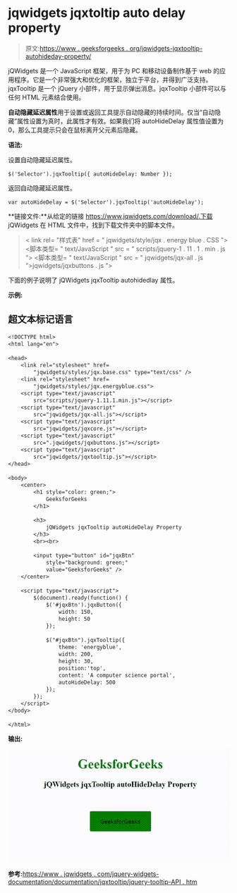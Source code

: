 # jqwidgets jqxtoltip auto delay property

> 原文:[https://www . geeksforgeeks . org/jqwidgets-jqxtooltip-autohideday-property/](https://www.geeksforgeeks.org/jqwidgets-jqxtooltip-autohidedelay-property/)

jQWidgets 是一个 JavaScript 框架，用于为 PC 和移动设备制作基于 web 的应用程序。它是一个非常强大和优化的框架，独立于平台，并得到广泛支持。jqxTooltip 是一个 jQuery 小部件，用于显示弹出消息。jqxTooltip 小部件可以与任何 HTML 元素结合使用。

**自动隐藏延迟属性**用于设置或返回工具提示自动隐藏的持续时间。仅当“自动隐藏”属性设置为真时，此属性才有效。如果我们将 autoHideDelay 属性值设置为 0，那么工具提示只会在鼠标离开父元素后隐藏。

**语法:**

设置自动隐藏延迟属性。

```
$('Selector').jqxTooltip({ autoHideDelay: Number });
```

返回自动隐藏延迟属性。

```
var autoHideDelay = $('Selector').jqxTooltip('autoHideDelay');
```

**链接文件:**从给定的链接 https://www.jqwidgets.com/download/.下载 jQWidgets 在 HTML 文件中，找到下载文件夹中的脚本文件。

> <link rel="”stylesheet”" href="”jqwidgets/styles/jqx.base.css”" type="”text/css”">
> < link rel= "样式表" href = " jqwidgets/style/jqx . energy blue . CSS ">
> <脚本类型= " text/JavaScript " src = " scripts/jquery-1 . 11 . 1 . min . js "></脚本>
> <脚本类型= " text/JavaScript " src = " jqwidgets/jqx-all . js ">jqwidgets/jqxbuttons . js "></script>
> <script type = " text/JavaScript " src = " jqwidgets/jqxtooltip . js "></script>

下面的例子说明了 jQWidgets jqxTooltip autohidedlay 属性。

**示例:**

## 超文本标记语言

```
<!DOCTYPE html>
<html lang="en">

<head>
    <link rel="stylesheet" href=
        "jqwidgets/styles/jqx.base.css" type="text/css" />
    <link rel="stylesheet" href=
        "jqwidgets/styles/jqx.energyblue.css">
    <script type="text/javascript" 
        src="scripts/jquery-1.11.1.min.js"></script>
    <script type="text/javascript" 
        src="jqwidgets/jqx-all.js"></script>
    <script type="text/javascript" 
        src="jqwidgets/jqxcore.js"></script>
    <script type="text/javascript" 
        src=".jqwidgets/jqxbuttons.js"></script>
    <script type="text/javascript" 
        src="jqwidgets/jqxtooltip.js"></script>
</head>

<body>
    <center>
        <h1 style="color: green;">
            GeeksforGeeks
        </h1>

        <h3>
            jQWidgets jqxTooltip autoHideDelay Property
        </h3>
        <br><br>

        <input type="button" id="jqxBtn" 
            style="background: green;"
            value="GeeksforGeeks" />
    </center>

    <script type="text/javascript">
        $(document).ready(function() {
            $('#jqxBtn').jqxButton({
                width: 150,
                height: 50
            });

            $("#jqxBtn").jqxTooltip({
                theme: 'energyblue',
                width: 200,
                height: 30,
                position:'top',
                content: 'A computer science portal',
                autoHideDelay: 500
            });
        });
    </script>
</body>

</html>
```

**输出:**

![](img/086fc5bd9e4e891af45963776e79c5e9.png)

**参考:**[https://www . jqwidgets . com/jquery-widgets-documentation/documentation/jqxtooltip/jquery-tooltip-API . htm](https://www.jqwidgets.com/jquery-widgets-documentation/documentation/jqxtooltip/jquery-tooltip-api.htm)
